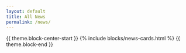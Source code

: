 ```yaml
---
layout: default
title: All News
permalink: /news/
---
```

{{ theme.block-center-start }}
{% include blocks/news-cards.html %}
{{ theme.block-end }}
